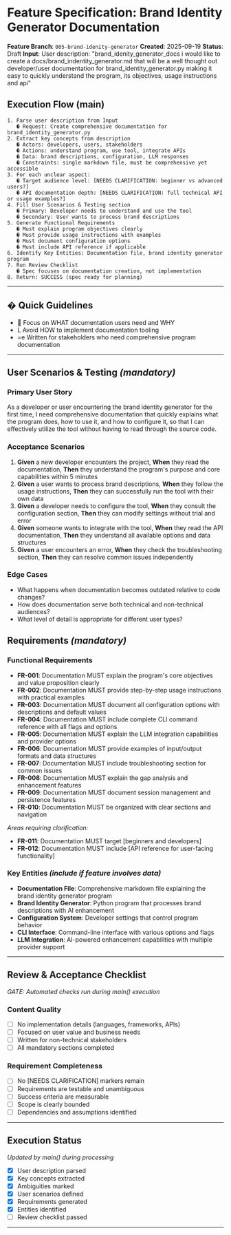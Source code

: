 # Feature Specification: Brand Identity Generator Documentation

**Feature Branch**: `005-brand-idenity-generator`
**Created**: 2025-09-19
**Status**: Draft
**Input**: User description: "brand_idenity_generator_docs i would like to create a docs/brand_indentity_generator.md that will be a well thought out developer/user documentation for brand_identity_generator.py making it easy to quickly understand the program, its objectives, usage instructions and api"

## Execution Flow (main)
```
1. Parse user description from Input
   � Request: Create comprehensive documentation for brand_identity_generator.py
2. Extract key concepts from description
   � Actors: developers, users, stakeholders
   � Actions: understand program, use tool, integrate APIs
   � Data: brand descriptions, configuration, LLM responses
   � Constraints: single markdown file, must be comprehensive yet accessible
3. For each unclear aspect:
   � Target audience level: [NEEDS CLARIFICATION: beginner vs advanced users?]
   � API documentation depth: [NEEDS CLARIFICATION: full technical API or usage examples?]
4. Fill User Scenarios & Testing section
   � Primary: Developer needs to understand and use the tool
   � Secondary: User wants to process brand descriptions
5. Generate Functional Requirements
   � Must explain program objectives clearly
   � Must provide usage instructions with examples
   � Must document configuration options
   � Must include API reference if applicable
6. Identify Key Entities: Documentation file, brand identity generator program
7. Run Review Checklist
   � Spec focuses on documentation creation, not implementation
8. Return: SUCCESS (spec ready for planning)
```

---

## � Quick Guidelines
-  Focus on WHAT documentation users need and WHY
- L Avoid HOW to implement documentation tooling
- =e Written for stakeholders who need comprehensive program documentation

---

## User Scenarios & Testing *(mandatory)*

### Primary User Story
As a developer or user encountering the brand identity generator for the first time, I need comprehensive documentation that quickly explains what the program does, how to use it, and how to configure it, so that I can effectively utilize the tool without having to read through the source code.

### Acceptance Scenarios
1. **Given** a new developer encounters the project, **When** they read the documentation, **Then** they understand the program's purpose and core capabilities within 5 minutes
2. **Given** a user wants to process brand descriptions, **When** they follow the usage instructions, **Then** they can successfully run the tool with their own data
3. **Given** a developer needs to configure the tool, **When** they consult the configuration section, **Then** they can modify settings without trial and error
4. **Given** someone wants to integrate with the tool, **When** they read the API documentation, **Then** they understand all available options and data structures
5. **Given** a user encounters an error, **When** they check the troubleshooting section, **Then** they can resolve common issues independently

### Edge Cases
- What happens when documentation becomes outdated relative to code changes?
- How does documentation serve both technical and non-technical audiences?
- What level of detail is appropriate for different user types?

## Requirements *(mandatory)*

### Functional Requirements
- **FR-001**: Documentation MUST explain the program's core objectives and value proposition clearly
- **FR-002**: Documentation MUST provide step-by-step usage instructions with practical examples
- **FR-003**: Documentation MUST document all configuration options with descriptions and default values
- **FR-004**: Documentation MUST include complete CLI command reference with all flags and options
- **FR-005**: Documentation MUST explain the LLM integration capabilities and provider options
- **FR-006**: Documentation MUST provide examples of input/output formats and data structures
- **FR-007**: Documentation MUST include troubleshooting section for common issues
- **FR-008**: Documentation MUST explain the gap analysis and enhancement features
- **FR-009**: Documentation MUST document session management and persistence features
- **FR-010**: Documentation MUST be organized with clear sections and navigation

*Areas requiring clarification:*
- **FR-011**: Documentation MUST target [beginners and developers]
- **FR-012**: Documentation MUST include [API reference for user-facing functionality]

### Key Entities *(include if feature involves data)*
- **Documentation File**: Comprehensive markdown file explaining the brand identity generator program
- **Brand Identity Generator**: Python program that processes brand descriptions with AI enhancement
- **Configuration System**: Developer settings that control program behavior
- **CLI Interface**: Command-line interface with various options and flags
- **LLM Integration**: AI-powered enhancement capabilities with multiple provider support

---

## Review & Acceptance Checklist
*GATE: Automated checks run during main() execution*

### Content Quality
- [ ] No implementation details (languages, frameworks, APIs)
- [ ] Focused on user value and business needs
- [ ] Written for non-technical stakeholders
- [ ] All mandatory sections completed

### Requirement Completeness
- [ ] No [NEEDS CLARIFICATION] markers remain
- [ ] Requirements are testable and unambiguous
- [ ] Success criteria are measurable
- [ ] Scope is clearly bounded
- [ ] Dependencies and assumptions identified

---

## Execution Status
*Updated by main() during processing*

- [x] User description parsed
- [x] Key concepts extracted
- [x] Ambiguities marked
- [x] User scenarios defined
- [x] Requirements generated
- [x] Entities identified
- [ ] Review checklist passed

---